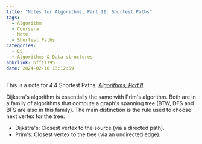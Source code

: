 ```yaml
---
title: "Notes for Algorithms, Part II: Shortest Paths"
tags:
  - Algorithm
  - Coursera
  - Note
  - Shortest Paths
categories:
  - CS
  - Algorithms & Data structures
abbrlink: bff11795
date: 2024-02-10 13:12:59
---
```


This is a note for 4.4 Shortest Paths, _[Algorithms, Part II](https://www.coursera.org/learn/algorithms-part2/)_.

<!--more-->

Dijkstra's algorithm is essentially the same with Prim's algorithm. Both are in a family of algorithms that compute a graph's spanning tree (BTW, DFS and BFS are also in this family). The main distinction is the rule used to choose next vertex for the tree:

- Dijkstra's: Closest vertex to the source (via a directed path).
- Prim's: Closest vertex to the tree (via an undirected edge).
